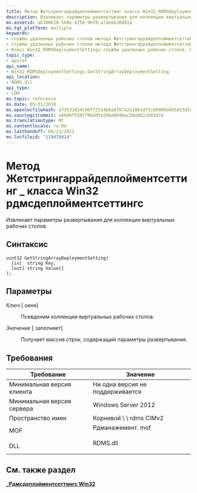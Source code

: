 ```yaml
---
title: Метод Жетстрингаррайдеплойментсеттинг класса Win32_RDMSDeploymentSettings
description: Извлекает параметры развертывания для коллекции виртуальных рабочих столов.
ms.assetid: ab380618-560e-425b-9bf0-a7de6b30d01a
ms.tgt_platform: multiple
keywords:
- службы удаленных рабочих столов метода Жетстрингаррайдеплойментсеттинг
- Службы удаленных рабочих столов метода Жетстрингаррайдеплойментсеттинг, класс Win32_RDMSDeploymentSettings
- Класс Win32_RDMSDeploymentSettings службы удаленных рабочих столов, метод Жетстрингаррайдеплойментсеттинг
topic_type:
- apiref
api_name:
- Win32_RDMSDeploymentSettings.GetStringArrayDeploymentSetting
api_location:
- RDMS.dll
api_type:
- COM
ms.topic: reference
ms.date: 05/31/2018
ms.openlocfilehash: af3531034c86f72514b6a6f67a2a10b3d71c86009d465d53d2d61df49bd5f19f
ms.sourcegitcommit: e6600f550f79bddfe58bd4696ac50dd52cb03d7e
ms.translationtype: MT
ms.contentlocale: ru-RU
ms.lasthandoff: 08/11/2021
ms.locfileid: "119476014"
---
```

# <a name="getstringarraydeploymentsetting-method-of-the-win32_rdmsdeploymentsettings-class"></a>Метод Жетстрингаррайдеплойментсеттинг \_ класса Win32 рдмсдеплойментсеттингс

Извлекает параметры развертывания для коллекции виртуальных рабочих столов.

## <a name="syntax"></a>Синтаксис


```mof
uint32 GetStringArrayDeploymentSetting(
  [in]  string Key,
  [out] string Value[]
);
```



## <a name="parameters"></a>Параметры

<dl> <dt>

*Ключ* \[ окне\]
</dt> <dd>

Псевдоним коллекции виртуальных рабочих столов.

</dd> <dt>

*Значение* \[ заполняет\]
</dt> <dd>

Получает массив строк, содержащий параметры развертывания.

</dd> </dl>

## <a name="requirements"></a>Требования



| Требование | Значение |
|-------------------------------------|---------------------------------------------------------------------------------------------|
| Минимальная версия клиента<br/> | Ни одна версия не поддерживается<br/>                                                                   |
| Минимальная версия сервера<br/> | Windows Server 2012<br/>                                                              |
| Пространство имен<br/>                | Корневой \\ \\ rdms CIMv2<br/>                                                                |
| MOF<br/>                      | <dl> <dt>Рдманажемент. mof</dt> </dl> |
| DLL<br/>                      | <dl> <dt>RDMS.dll</dt> </dl>         |



## <a name="see-also"></a>См. также раздел

<dl> <dt>

[**\_Рдмсдеплойментсеттингс Win32**](win32-rdmsdeploymentsettings.md)
</dt> </dl>

 

 





